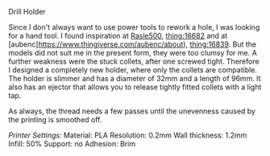 Drill Holder

Since I don't always want to use power tools to rework a hole, I was looking for a hand tool. I found inspiration at [Rasle500](https://www.thingiverse.com/Rasle500), [thing:16682](https://www.thingiverse.com/thing:16682) and at [aubenc]https://www.thingiverse.com/aubenc/about), [thing:16839](https://www.thingiverse.com/thing:16839). But the models did not suit me in the present form, they were too clumsy for me. A further weakness were the stuck collets, after one screwed tight.
Therefore I designed a completely new holder, where only the collets are compatible.
The holder is slimmer and has a diameter of 32mm and a length of 96mm. It also has an ejector that allows you to release tightly fitted collets with a light tap.

As always, the thread needs a few passes until the unevenness caused by the printing is smoothed off.

_Printer Settings:_
Material: PLA
Resolution: 0.2mm
Wall thickness: 1.2mm
Infill: 50%
Support: no
Adhesion: Brim
